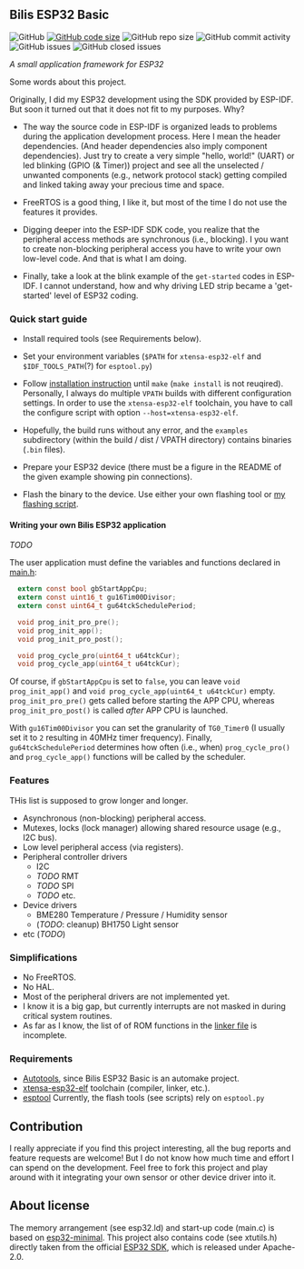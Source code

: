 ## Bilis ESP32 Basic

![GitHub](https://img.shields.io/github/license/SzigetiJ/esp32basic)
[![GitHub code size](https://img.shields.io/github/languages/code-size/SzigetiJ/esp32basic)](https://github.com/SzigetiJ/esp32basic)
![GitHub repo size](https://img.shields.io/github/repo-size/SzigetiJ/esp32basic)
![GitHub commit activity](https://img.shields.io/github/commit-activity/y/SzigetiJ/esp32basic)
![GitHub issues](https://img.shields.io/github/issues/SzigetiJ/esp32basic)
![GitHub closed issues](https://img.shields.io/github/issues-closed/SzigetiJ/esp32basic)

_A small application framework for ESP32_

Some words about this project.

Originally, I did my ESP32 development using the SDK provided by ESP-IDF.
But soon it turned out that it does not fit to my purposes. Why?

 * The way the source code in ESP-IDF is organized leads to problems during the application development process.
Here I mean the header dependencies. (And header dependencies also imply component dependencies).
Just try to create a very simple "hello, world!" (UART) or led blinking (GPIO (& Timer)) project
and see all the unselected / unwanted components (e.g., network protocol stack) getting compiled and linked
taking away your precious time and space.

 * FreeRTOS is a good thing, I like it, but most of the time I do not use the features it provides.

 * Digging deeper into the ESP-IDF SDK code, you realize that the peripheral access methods are synchronous (i.e., blocking).
I you want to create non-blocking peripheral access you have to write your own low-level code. And that is what I am doing.

 * Finally, take a look at the blink example of the `get-started` codes in ESP-IDF.
I cannot understand, how and why driving LED strip became a 'get-started' level of ESP32 coding.

### Quick start guide

* Install required tools (see Requirements below).

* Set your environment variables (`$PATH` for `xtensa-esp32-elf` and `$IDF_TOOLS_PATH`(?) for `esptool.py`)

* Follow [installation instruction](INSTALL) until `make` (`make install` is not reuqired).
Personally, I always do multiple `VPATH` builds with different configuration settings.
In order to use the `xtensa-esp32-elf` toolchain, you have to call the configure script with option
`--host=xtensa-esp32-elf`.

* Hopefully, the build runs without any error, and
the `examples` subdirectory (within the build / dist / VPATH directory) contains binaries (`.bin` files).

* Prepare your ESP32 device (there must be a figure in the README of the given example showing pin connections).

* Flash the binary to the device. Use either your own flashing tool or [my flashing script](scripts/flash.sh).

#### Writing your own Bilis ESP32 application

_TODO_

The user application must define the variables and functions declared in [main.h](src/main.h):

```c
  extern const bool gbStartAppCpu;
  extern const uint16_t gu16Tim00Divisor;
  extern const uint64_t gu64tckSchedulePeriod;

  void prog_init_pro_pre();
  void prog_init_app();
  void prog_init_pro_post();

  void prog_cycle_pro(uint64_t u64tckCur);
  void prog_cycle_app(uint64_t u64tckCur);
```

Of course, if `gbStartAppCpu` is set to `false`, you can leave `void prog_init_app()` and `void prog_cycle_app(uint64_t u64tckCur)` empty.
`prog_init_pro_pre()` gets called before starting the APP CPU, whereas `prog_init_pro_post()` is called _after_ APP CPU is launched.

With `gu16Tim00Divisor` you can set the granularity of `TG0_Timer0` (I usually set it to `2` resulting in 40MHz timer frequency).
Finally, `gu64tckSchedulePeriod` determines how often (i.e., when) `prog_cycle_pro()` and `prog_cycle_app()` functions will be called by
the scheduler.


### Features

THis list is supposed to grow longer and longer.

* Asynchronous (non-blocking) peripheral access.
* Mutexes, locks (lock manager) allowing shared resource usage (e.g., I2C bus).
* Low level peripheral access (via registers).
* Peripheral controller drivers
  * I2C
  * _TODO_ RMT
  * _TODO_ SPI
  * _TODO_ etc.
* Device drivers
  * BME280 Temperature / Pressure / Humidity sensor
  * (_TODO_: cleanup) BH1750 Light sensor
* etc (_TODO_)

### Simplifications

* No FreeRTOS.
* No HAL.
* Most of the peripheral drivers are not implemented yet.
* I know it is a big gap, but currently interrupts are not masked in during critical system routines.
* As far as I know, the list of of ROM functions in the [linker file](esp32.ld) is incomplete.

### Requirements

 * [Autotools](https://www.gnu.org/software/automake/), since Bilis ESP32 Basic is an automake project.
 * [xtensa-esp32-elf](https://docs.espressif.com/projects/esp-idf/en/stable/esp32/api-guides/tools/idf-tools.html) toolchain (compiler, linker, etc.).
 * [esptool](https://github.com/espressif/esptool) Currently, the flash tools (see scripts) rely on `esptool.py`

## Contribution

I really appreciate if you find this project interesting, all the bug reports and feature requests are welcome!
But I do not know how much time and effort I can spend on the development.
Feel free to fork this project and play around with it integrating your own sensor or other device driver into it.

## About license

The memory arrangement (see esp32.ld) and start-up code (main.c) is based on [esp32-minimal](https://github.com/aykevl/esp32-minimal).
This project also contains code (see xtutils.h) directly taken from the official [ESP32 SDK](https://github.com/espressif/esp-idf),
which is released under Apache-2.0.
